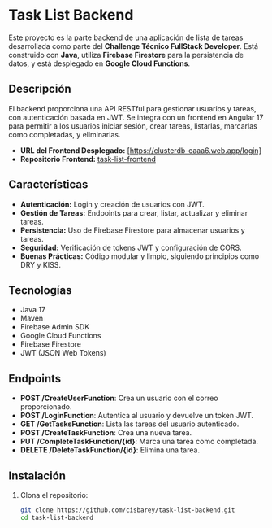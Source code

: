 # Task List Backend

Este proyecto es la parte backend de una aplicación de lista de tareas desarrollada como parte del **Challenge Técnico FullStack Developer**. Está construido con **Java**, utiliza **Firebase Firestore** para la persistencia de datos, y está desplegado en **Google Cloud Functions**.

## Descripción

El backend proporciona una API RESTful para gestionar usuarios y tareas, con autenticación basada en JWT. Se integra con un frontend en Angular 17 para permitir a los usuarios iniciar sesión, crear tareas, listarlas, marcarlas como completadas, y eliminarlas.

- **URL del Frontend Desplegado:** [https://clusterdb-eaaa6.web.app/login]
- **Repositorio Frontend:** [task-list-frontend](https://github.com/cisbarey/task-list-frontend)

## Características

- **Autenticación:** Login y creación de usuarios con JWT.
- **Gestión de Tareas:** Endpoints para crear, listar, actualizar y eliminar tareas.
- **Persistencia:** Uso de Firebase Firestore para almacenar usuarios y tareas.
- **Seguridad:** Verificación de tokens JWT y configuración de CORS.
- **Buenas Prácticas:** Código modular y limpio, siguiendo principios como DRY y KISS.

## Tecnologías

- Java 17
- Maven
- Firebase Admin SDK
- Google Cloud Functions
- Firebase Firestore
- JWT (JSON Web Tokens)

## Endpoints

- **POST /CreateUserFunction**: Crea un usuario con el correo proporcionado.
- **POST /LoginFunction**: Autentica al usuario y devuelve un token JWT.
- **GET /GetTasksFunction**: Lista las tareas del usuario autenticado.
- **POST /CreateTaskFunction**: Crea una nueva tarea.
- **PUT /CompleteTaskFunction/{id}**: Marca una tarea como completada.
- **DELETE /DeleteTaskFunction/{id}**: Elimina una tarea.

## Instalación

1. Clona el repositorio:
   ```bash
   git clone https://github.com/cisbarey/task-list-backend.git
   cd task-list-backend
